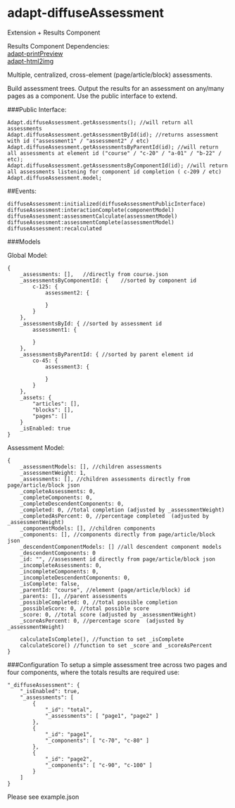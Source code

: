 adapt-diffuseAssessment
================

Extension + Results Component

Results Component Dependencies:  
[adapt-printPreview](https://github.com/cgkineo/adapt-printPreview)  
[adapt-html2img](https://github.com/cgkineo/adapt-html2img)  

Multiple, centralized, cross-element (page/article/block) assessments.

Build assessment trees. Output the results for an assessment on any/many pages as a component. Use the public interface to extend.

###Public Interface:
```
Adapt.diffuseAssessment.getAssessments(); //will return all assessments
Adapt.diffuseAssessment.getAssessmentById(id); //returns assessment with id ("assessment1" / "assessment2" / etc)
Adapt.diffuseAssessment.getAssessmentsByParentId(id); //will return all assessments at element id ("course" / "c-20" / "a-01" / "b-22" / etc);
Adapt.diffuseAssessment.getAssessmentsByComponentId(id); //will return all assessments listening for component id completion ( c-209 / etc)
Adapt.diffuseAssessment.model;
```

##Events:
```
diffuseAssessment:initialized(diffuseAssessmentPublicInterface)
diffuseAssessment:interactionComplete(componentModel)
diffuseAssessment:assessmentCalculate(assessmentModel)
diffuseAssessment:assessmentComplete(assessmentModel)
diffuseAssessment:recalculated
```

###Models

Global Model:
```
{
	_assessments: [],	//directly from course.json
	_assessmentsByComponentId: {	//sorted by component id
		c-125: {
			assessment2: {

			}
		}
	},
	_assessmentsById: { //sorted by assessment id
		assessment1: {

		}
	},
	_assessmentsByParentId: { //sorted by parent element id
		co-45: {
			assessment3: {

			}
		}
	},
	_assets: {
		"articles": [],
		"blocks": [],
		"pages": []
	}
	_isEnabled: true
}
```

Assessment Model:
```
{
	_assessmentModels: [], //children assessments
	_assessmentWeight: 1,
	_assessments: [], //children assessments directly from page/article/block json
	_completeAssessments: 0,
	_completeComponents: 0,
	_completeDescendentComponents: 0,
	_completed: 0, //total completion (adjusted by _assessmentWeight)
	_completedAsPercent: 0, //percentage completed  (adjusted by _assessmentWeight)
	_componentModels: [], //children components
	_components: [], //components directly from page/article/block json
	_descendentComponentModels: [] //all descendent component models
	_descendentComponents: 0
	_id: "", //assessment id directly from page/article/block json	
	_incompleteAssessments: 0,
	_incompleteComponents: 0,
	_incompleteDescendentComponents: 0,
	_isComplete: false,
	_parentId: "course", //element (page/article/block) id
	_parents: [], //parent assessments
	_possibleCompleted: 0, //total possible completion
	_possibleScore: 0, //total possible score
	_score: 0, //total score (adjusted by _assessmentWeight)
	_scoreAsPercent: 0, //percentage score  (adjusted by _assessmentWeight)

	calculateIsComplete(), //function to set _isComplete
	calculateScore() //function to set _score and _scoreAsPercent
}
```

###Configuration
To setup a simple assessment tree across two pages and four components, where the totals results are required use:
```
"_diffuseAssessment": {
    "_isEnabled": true,
    "_assessments": [
        {
            "_id": "total",
            "_assessments": [ "page1", "page2" ]
        },
        {
            "_id": "page1",
            "_components": [ "c-70", "c-80" ]
        },
        {
            "_id": "page2",
            "_components": [ "c-90", "c-100" ]
        }
    ]
}
```

Please see example.json

